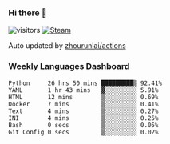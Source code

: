 ### Hi there 👋

![visitors](https://visitor-badge.glitch.me/badge?page_id=zhourunlai)
[![Steam](https://img.shields.io/badge/dynamic/json?label=Steam&query=%24.data.totalSubs&url=https%3A%2F%2Fapi.spencerwoo.com%2Fsubstats%2F%3Fsource%3DsteamGames%26queryKey%3D76561198285156854&suffix=%20Games&logo=steam&labelColor=134375&color=0b1a37&longCache=true)](http://steamcommunity.com/profiles/76561198285156854)

Auto updated by <a href="https://github.com/zhourunlai/zhourunlai/actions" target="_blank">zhourunlai/actions</a>

### Weekly Languages Dashboard

<!--PART:wakatime-->
```text
Python     26 hrs 50 mins █████████▒ 92.41%
YAML       1 hr 43 mins   ▓░░░░░░░░░ 5.91%
HTML       12 mins        ▒░░░░░░░░░ 0.69%
Docker     7 mins         ▒░░░░░░░░░ 0.41%
Text       4 mins         ▒░░░░░░░░░ 0.27%
INI        4 mins         ▒░░░░░░░░░ 0.25%
Bash       0 secs         ▒░░░░░░░░░ 0.05%
Git Config 0 secs         ▒░░░░░░░░░ 0.02%
```
<!--PART:wakatime-->
